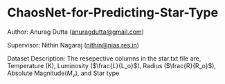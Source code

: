 # ChaosNet-for-Predicting-Star-Type

Author: Anurag Dutta (anuragdutta@gmail.com)

Supervisor: Nithin Nagaraj (nithin@nias.res.in)

Dataset Description: The resepective columns in the star.txt file are, 
Temperature (K), Luminosity ($\frac{L}{L_o}$), Radius ($\frac{R}{R_o}$), Absolute Magnitude($M_v$), and Star type
